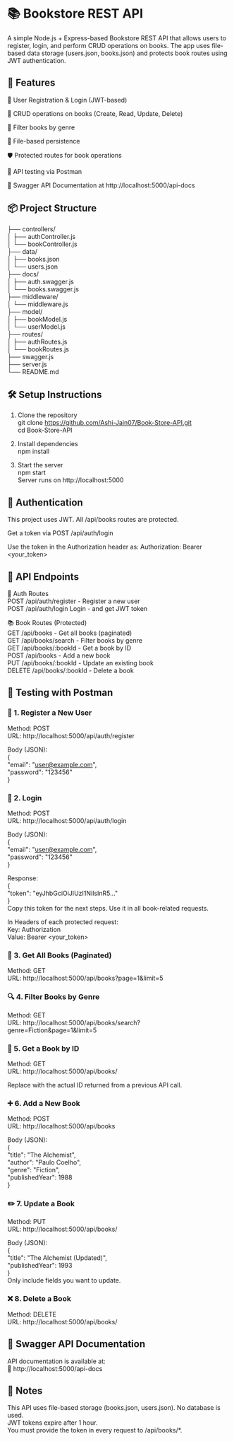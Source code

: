  # 📚 Bookstore REST API  <br/>
A simple Node.js + Express-based Bookstore REST API that allows users to register, login, and perform CRUD operations on books. The app uses file-based data storage (users.json, books.json) and protects book routes using JWT authentication.

## 🚀 Features
🔐 User Registration & Login (JWT-based)

📘 CRUD operations on books (Create, Read, Update, Delete)

🔎 Filter books by genre

📄 File-based persistence

🛡️ Protected routes for book operations

🧪 API testing via Postman

📑 Swagger API Documentation at http://localhost:5000/api-docs

## 📦 Project Structure

├── controllers/ <br/>
│   ├── authController.js <br/>
│   └── bookController.js <br/>
├── data/ <br/>
│   ├── books.json <br/>
│   └── users.json <br/>
├── docs/ <br/>
│   ├── auth.swagger.js <br/>
│   └── books.swagger.js <br/>
├── middleware/ <br/>
│   └── middleware.js <br/>
├── model/ <br/>
│   ├── bookModel.js <br/>
│   └── userModel.js <br/>
├── routes/ <br/>
│   ├── authRoutes.js <br/>
│   └── bookRoutes.js <br/>
├── swagger.js <br/>
├── server.js <br/>
└── README.md <br/>

## 🛠️ Setup Instructions

1. Clone the repository <br/>
git clone https://github.com/Ashi-Jain07/Book-Store-API.git <br/>
cd Book-Store-API <br/>

2. Install dependencies <br/>
npm install

3. Start the server <br/>
npm start <br/>
Server runs on http://localhost:5000

## 🔐 Authentication
This project uses JWT. All /api/books routes are protected.

Get a token via POST /api/auth/login

Use the token in the Authorization header as:
Authorization: Bearer <your_token>

## 📮 API Endpoints

🔑 Auth Routes <br/>
POST	/api/auth/register - Register a new user <br/>
POST	/api/auth/login	Login - and get JWT token

📚 Book Routes (Protected) <br/>
GET	/api/books - Get all books (paginated) <br/>
GET	/api/books/search	- Filter books by genre <br/>
GET	/api/books/:bookId	- Get a book by ID <br/>
POST	/api/books	- Add a new book <br/>
PUT	/api/books/:bookId	- Update an existing book <br/>
DELETE	/api/books/:bookId	- Delete a book

## 🧪 Testing with Postman

### 🔑 1. Register a New User
Method: POST  
URL: http://localhost:5000/api/auth/register

Body (JSON): <br/> 
{ <br/>
  "email": "user@example.com",  
  "password": "123456"  
}

### 🔑 2. Login
Method: POST  
URL: http://localhost:5000/api/auth/login

Body (JSON): <br/> 
{ <br/>
  "email": "user@example.com",  
  "password": "123456"  
} <br/>

Response: <br/>
{ <br/>
  "token": "eyJhbGciOiJIUzI1NiIsInR5..." <br/>
} <br/>
Copy this token for the next steps. Use it in all book-related requests. <br/>

In Headers of each protected request: <br/>
Key: Authorization <br/>
Value: Bearer <your_token> <br/>

### 📘 3. Get All Books (Paginated)
Method: GET <br/>
URL: http://localhost:5000/api/books?page=1&limit=5 <br/>

### 🔍 4. Filter Books by Genre
Method: GET <br/>
URL: http://localhost:5000/api/books/search?genre=Fiction&page=1&limit=5 <br/>

### 📖 5. Get a Book by ID
Method: GET <br/>
URL: http://localhost:5000/api/books/<bookId> <br/>

Replace <bookId> with the actual ID returned from a previous API call.

### ➕ 6. Add a New Book
Method: POST <br/>
URL: http://localhost:5000/api/books <br/>

Body (JSON): <br/>
{ <br/>
  "title": "The Alchemist", <br/>
  "author": "Paulo Coelho", <br/>
  "genre": "Fiction", <br/>
  "publishedYear": 1988 <br/>
}

### ✏️ 7. Update a Book
Method: PUT <br/>
URL: http://localhost:5000/api/books/<bookId> <br/>

Body (JSON): <br/>
{ <br/>
  "title": "The Alchemist (Updated)", <br/>
  "publishedYear": 1993 <br/>
} <br/>
Only include fields you want to update.

### ❌ 8. Delete a Book
Method: DELETE <br/>
URL: http://localhost:5000/api/books/<bookId>

## 📘 Swagger API Documentation
API documentation is available at: <br/>
📄 http://localhost:5000/api-docs

## 📌 Notes
This API uses file-based storage (books.json, users.json). No database is used. <br/>
JWT tokens expire after 1 hour. <br/>
You must provide the token in every request to /api/books/*.
